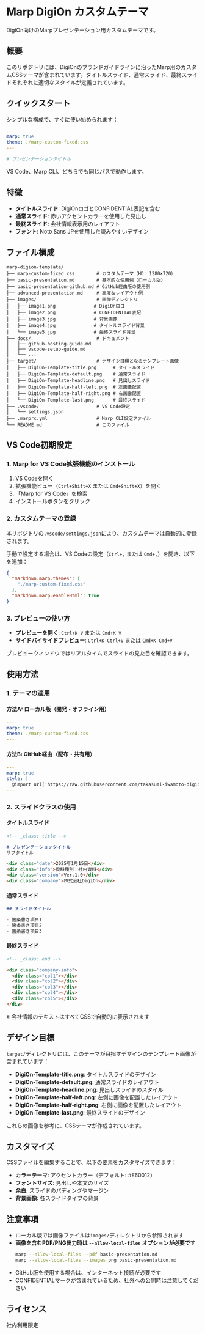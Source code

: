 # Marp DigiOn カスタムテーマ

DigiOn向けのMarpプレゼンテーション用カスタムテーマです。

## 概要

このリポジトリには、DigiOnのブランドガイドラインに沿ったMarp用のカスタムCSSテーマが含まれています。タイトルスライド、通常スライド、最終スライドそれぞれに適切なスタイルが定義されています。

## クイックスタート

シンプルな構成で、すぐに使い始められます：

```yaml
---
marp: true
theme: ./marp-custom-fixed.css
---

# プレゼンテーションタイトル
```

VS Code、Marp CLI、どちらでも同じパスで動作します。

## 特徴

- **タイトルスライド**: DigiOnロゴとCONFIDENTIAL表記を含む
- **通常スライド**: 赤いアクセントカラーを使用した見出し
- **最終スライド**: 会社情報表示用のレイアウト
- **フォント**: Noto Sans JPを使用した読みやすいデザイン

## ファイル構成

```
marp-digion-template/
├── marp-custom-fixed.css        # カスタムテーマ（HD: 1280×720）
├── basic-presentation.md        # 基本的な使用例（ローカル版）
├── basic-presentation-github.md # GitHub経由版の使用例
├── advanced-presentation.md     # 高度なレイアウト例
├── images/                      # 画像ディレクトリ
│   ├── image1.png              # DigiOnロゴ
│   ├── image2.png              # CONFIDENTIAL表記
│   ├── image3.jpg              # 背景画像
│   ├── image4.jpg              # タイトルスライド背景
│   └── image5.jpg              # 最終スライド背景
├── docs/                        # ドキュメント
│   ├── github-hosting-guide.md
│   ├── vscode-setup-guide.md
│   └── ...
├── target/                      # デザイン目標となるテンプレート画像
│   ├── DigiOn-Template-title.png      # タイトルスライド
│   ├── DigiOn-Template-default.png    # 通常スライド
│   ├── DigiOn-Template-headline.png   # 見出しスライド
│   ├── DigiOn-Template-half-left.png  # 左画像配置
│   ├── DigiOn-Template-half-right.png # 右画像配置
│   └── DigiOn-Template-last.png       # 最終スライド
├── .vscode/                     # VS Code設定
│   └── settings.json
├── .marprc.yml                  # Marp CLI設定ファイル
└── README.md                    # このファイル
```

## VS Code初期設定

### 1. Marp for VS Code拡張機能のインストール

1. VS Codeを開く
2. 拡張機能ビュー（`Ctrl+Shift+X` または `Cmd+Shift+X`）を開く
3. 「Marp for VS Code」を検索
4. インストールボタンをクリック

### 2. カスタムテーマの登録

本リポジトリの`.vscode/settings.json`により、カスタムテーマは自動的に登録されます。

手動で設定する場合は、VS Codeの設定（`Ctrl+,` または `Cmd+,`）を開き、以下を追加：

```json
{
  "markdown.marp.themes": [
    "./marp-custom-fixed.css"
  ],
  "markdown.marp.enableHtml": true
}
```

### 3. プレビューの使い方

- **プレビューを開く**: `Ctrl+K V` または `Cmd+K V`
- **サイドバイサイドプレビュー**: `Ctrl+K Ctrl+V` または `Cmd+K Cmd+V`

プレビューウィンドウではリアルタイムでスライドの見た目を確認できます。

## 使用方法

### 1. テーマの適用

#### 方法A: ローカル版（開発・オフライン用）

```yaml
---
marp: true
theme: ./marp-custom-fixed.css
---
```

#### 方法B: GitHub経由（配布・共有用）

```yaml
---
marp: true
style: |
  @import url('https://raw.githubusercontent.com/takasumi-iwamoto-digion/marp-digion-template/main/marp-custom-fixed.css');
---
```

### 2. スライドクラスの使用

#### タイトルスライド

```markdown
<!-- _class: title -->

# プレゼンテーションタイトル
サブタイトル

<div class="date">2025年1月15日</div>
<div class="info">資料種別：社内資料</div>
<div class="version">Ver.1.0</div>
<div class="company">株式会社DigiOn</div>
```

#### 通常スライド

```markdown
## スライドタイトル

- 箇条書き項目1
- 箇条書き項目2
- 箇条書き項目3
```

#### 最終スライド

```markdown
<!-- _class: end -->

<div class="company-info">
  <div class="col1"></div>
  <div class="col2"></div>
  <div class="col3"></div>
  <div class="col4"></div>
  <div class="col5"></div>
</div>
```

※ 会社情報のテキストはすべてCSSで自動的に表示されます

## デザイン目標

`target/`ディレクトリには、このテーマが目指すデザインのテンプレート画像が含まれています：

- **DigiOn-Template-title.png**: タイトルスライドのデザイン
- **DigiOn-Template-default.png**: 通常スライドのレイアウト
- **DigiOn-Template-headline.png**: 見出しスライドのスタイル
- **DigiOn-Template-half-left.png**: 左側に画像を配置したレイアウト
- **DigiOn-Template-half-right.png**: 右側に画像を配置したレイアウト
- **DigiOn-Template-last.png**: 最終スライドのデザイン

これらの画像を参考に、CSSテーマが作成されています。

## カスタマイズ

CSSファイルを編集することで、以下の要素をカスタマイズできます：

- **カラーテーマ**: アクセントカラー（デフォルト: #E60012）
- **フォントサイズ**: 見出しや本文のサイズ
- **余白**: スライドのパディングやマージン
- **背景画像**: 各スライドタイプの背景

## 注意事項

- ローカル版では画像ファイルは`images/`ディレクトリから参照されます
- **画像を含むPDF/PNG出力時は `--allow-local-files` オプションが必要です**
  ```bash
  marp --allow-local-files --pdf basic-presentation.md
  marp --allow-local-files --images png basic-presentation.md
  ```
- GitHub版を使用する場合は、インターネット接続が必要です
- CONFIDENTIALマークが含まれているため、社外への公開時は注意してください

## ライセンス

社内利用限定